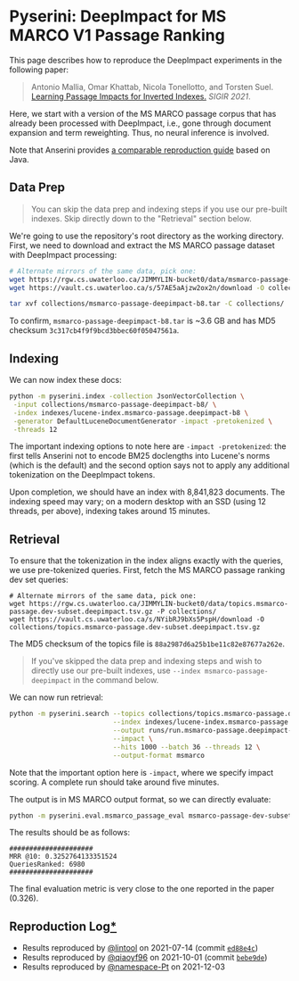 # Pyserini: DeepImpact for MS MARCO V1 Passage Ranking

This page describes how to reproduce the DeepImpact experiments in the following paper:

> Antonio Mallia, Omar Khattab, Nicola Tonellotto, and Torsten Suel. [Learning Passage Impacts for Inverted Indexes.](https://dl.acm.org/doi/10.1145/3404835.3463030) _SIGIR 2021_.

Here, we start with a version of the MS MARCO passage corpus that has already been processed with DeepImpact, i.e., gone through document expansion and term reweighting.
Thus, no neural inference is involved.

Note that Anserini provides [a comparable reproduction guide](https://github.com/castorini/anserini/blob/master/docs/experiments-msmarco-passage-deepimpact.md) based on Java.

## Data Prep

> You can skip the data prep and indexing steps if you use our pre-built indexes. Skip directly down to the "Retrieval" section below.

We're going to use the repository's root directory as the working directory.
First, we need to download and extract the MS MARCO passage dataset with DeepImpact processing:

```bash
# Alternate mirrors of the same data, pick one:
wget https://rgw.cs.uwaterloo.ca/JIMMYLIN-bucket0/data/msmarco-passage-deepimpact-b8.tar -P collections/
wget https://vault.cs.uwaterloo.ca/s/57AE5aAjzw2ox2n/download -O collections/msmarco-passage-deepimpact-b8.tar

tar xvf collections/msmarco-passage-deepimpact-b8.tar -C collections/
```

To confirm, `msmarco-passage-deepimpact-b8.tar` is ~3.6 GB and has MD5 checksum `3c317cb4f9f9bcd3bbec60f05047561a`.

## Indexing

We can now index these docs:

```bash
python -m pyserini.index -collection JsonVectorCollection \
 -input collections/msmarco-passage-deepimpact-b8/ \
 -index indexes/lucene-index.msmarco-passage.deepimpact-b8 \
 -generator DefaultLuceneDocumentGenerator -impact -pretokenized \
 -threads 12
```

The important indexing options to note here are `-impact -pretokenized`: the first tells Anserini not to encode BM25 doclengths into Lucene's norms (which is the default) and the second option says not to apply any additional tokenization on the DeepImpact tokens.

Upon completion, we should have an index with 8,841,823 documents.
The indexing speed may vary; on a modern desktop with an SSD (using 12 threads, per above), indexing takes around 15 minutes.

## Retrieval

To ensure that the tokenization in the index aligns exactly with the queries, we use pre-tokenized queries.
First, fetch the MS MARCO passage ranking dev set queries: 

```
# Alternate mirrors of the same data, pick one:
wget https://rgw.cs.uwaterloo.ca/JIMMYLIN-bucket0/data/topics.msmarco-passage.dev-subset.deepimpact.tsv.gz -P collections/
wget https://vault.cs.uwaterloo.ca/s/NYibRJ9bXs5PspH/download -O collections/topics.msmarco-passage.dev-subset.deepimpact.tsv.gz
```
The MD5 checksum of the topics file is `88a2987d6a25b1be11c82e87677a262e`.

> If you've skipped the data prep and indexing steps and wish to directly use our pre-built indexes, use `--index msmarco-passage-deepimpact` in the command below.

We can now run retrieval:

```bash
python -m pyserini.search --topics collections/topics.msmarco-passage.dev-subset.deepimpact.tsv.gz \
                          --index indexes/lucene-index.msmarco-passage.deepimpact-b8 \
                          --output runs/run.msmarco-passage.deepimpact-b8.tsv \
                          --impact \
                          --hits 1000 --batch 36 --threads 12 \
                          --output-format msmarco
```

Note that the important option here is `-impact`, where we specify impact scoring.
A complete run should take around five minutes.

The output is in MS MARCO output format, so we can directly evaluate:

```bash
python -m pyserini.eval.msmarco_passage_eval msmarco-passage-dev-subset runs/run.msmarco-passage.deepimpact-b8.tsv
```

The results should be as follows:

```
#####################
MRR @10: 0.3252764133351524
QueriesRanked: 6980
#####################
```

The final evaluation metric is very close to the one reported in the paper (0.326).

## Reproduction Log[*](reproducibility.md)

+ Results reproduced by [@lintool](https://github.com/lintool) on 2021-07-14 (commit [`ed88e4c`](https://github.com/castorini/pyserini/commit/ed88e4c3ea9ce3bf71c06297c1768d93154d74a8))
+ Results reproduced by [@qiaoyf96](https://github.com/qiaoyf96) on 2021-10-01 (commit [`bebe9de`](https://github.com/castorini/pyserini/commit/bebe9de01cfd6e81ef46bd2ea7a7c3ca86b001ed))
+ Results reproduced by [@namespace-Pt](https://github.com/namespace-Pt) on 2021-12-03
